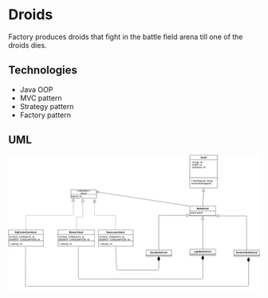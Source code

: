 # Droids
Factory produces droids that fight in the battle field arena till one of the droids dies.  
## Technologies
* Java OOP
* MVC pattern
* Strategy pattern 
* Factory pattern 

## UML
![Droids UML](./droids_uml.png)
